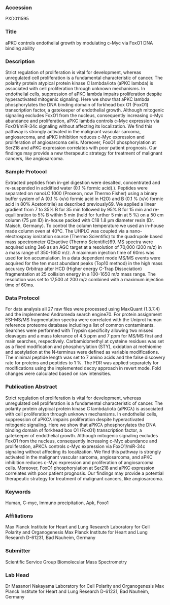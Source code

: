### Accession
PXD011595

### Title
aPKC controls endothelial growth by modulating c-Myc via FoxO1 DNA binding ability

### Description
Strict regulation of proliferation is vital for development, whereas unregulated cell proliferation is a fundamental characteristic of cancer. The polarity protein atypical protein kinase C lambda/iota (aPKC lambda) is associated with cell proliferation through unknown mechanisms.  In endothelial cells, suppression of aPKC lambda impairs proliferation despite hyperactivated mitogenic signaling. Here we show that aPKC lambda phosphorylates the DNA binding domain of forkhead box O1 (FoxO1) transcription factor, a gatekeeper of endothelial growth. Although mitogenic signaling excludes FoxO1 from the nucleus, consequently increasing c-Myc abundance and proliferation, aPKC lambda controls c-Myc expression via FoxO1/miR-34c signaling without affecting its localization. We find this pathway is strongly activated in the malignant vascular sarcoma, angiosarcoma, and aPKC inhibition reduces c-Myc expression and proliferation of angiosarcoma cells. Moreover, FoxO1 phosphorylation at Ser218 and aPKC expression correlates with poor patient prognosis. Our findings may provide a new therapeutic strategy for treatment of malignant cancers, like angiosarcoma.

### Sample Protocol
Extracted peptides from in-gel digestion were desalted, concentrated and re-suspended in acidified water (0.1 % formic acid).). Peptides were separated on nanoLC 1000 (Proxeon, now Thermo Fisher) using a binary buffer system of A (0.1 % (v/v) formic acid in H2O) and B (0.1 % (v/v) formic acid in 80% Acetonitrile) as described previously69. We applied a linear gradient from 7 to 35% B for 35 min followed by 95% B for 15 min and re-equilibration to 5% B within 5 min (held for further 5 min at 5 %) on a 50 cm column (75 µm ID) in-house packed with C18 1.8 µm diameter resin (Dr. Maisch, Germany). To control the column temperature we used an in-house made column oven at 40°C. The UHPLC was coupled via a nano-electrospray ionization source (Thermo Scientific) to the quadrupole based mass spectrometer QExactive (Thermo Scientific)69. MS spectra were acquired using 3e6 as an AGC target at a resolution of 70,000 (200 m/z) in a mass range of 350-1650 m/z. A maximum injection time of 60ms was used for ion accumulation. In a data dependent mode MS/MS events were acquired for the ten most abundant peaks (Top10 method) in the high mass accuracy Orbitrap after HCD (Higher energy C-Trap Dissociation) fragmentation at 25 collision energy in a 100-1650 m/z mass range. The resolution was set to 17,500 at 200 m/z combined with a maximum injection time of 60ms.

### Data Protocol
For data analysis all 27 raw files were processed using MaxQuant (1.3.7.4) and the implemented Andromeda search engine70. For protein assignment ESI-MS/MS fragmentation spectra were correlated with the Uniprot human reference proteome database including a list of common contaminants. Searches were performed with Trypsin specificity allowing two missed cleavages and a mass tolerance of 4.5 ppm and 7 ppm for MS/MS first and main searches, respectively. Carbamidomethyl at cysteine residues was set as a fixed modification and phosphorylation (STY), oxidation at methionine and acetylation at the N-terminus were defined as variable modifications. The minimal peptide length was set to 7 amino acids and the false discovery rate for proteins and peptides to 1 %. The FDR was applied separately for modifications using the implemented decoy approach in revert mode. Fold changes were calculated based on raw intensities.

### Publication Abstract
Strict regulation of proliferation is vital for development, whereas unregulated cell proliferation is a fundamental characteristic of cancer. The polarity protein atypical protein kinase C lambda/iota (aPKC&#x3bb;) is associated with cell proliferation through unknown mechanisms. In endothelial cells, suppression of aPKC&#x3bb; impairs proliferation despite hyperactivated mitogenic signaling. Here we show that aPKC&#x3bb; phosphorylates the DNA binding domain of forkhead box O1 (FoxO1) transcription factor, a gatekeeper of endothelial growth. Although mitogenic signaling excludes FoxO1 from the nucleus, consequently increasing c-Myc abundance and proliferation, aPKC&#x3bb; controls c-Myc expression via FoxO1/miR-34c signaling without affecting its localization. We find this pathway is strongly activated in the malignant vascular sarcoma, angiosarcoma, and aPKC inhibition reduces c-Myc expression and proliferation of angiosarcoma cells. Moreover, FoxO1 phosphorylation at Ser218 and aPKC expression correlates with poor patient prognosis. Our findings may provide a potential therapeutic strategy for treatment of malignant cancers, like angiosarcoma.

### Keywords
Human, C-myc, Immuno precipitation, Apk, Foxo1

### Affiliations
Max Planck Institute for Heart and Lung Research
Laboratory for Cell Polarity and Organogenesis Max Planck Institute for Heart and Lung Research D-61231, Bad Nauheim, Germany

### Submitter
Scientific Service Group Biomolecular Mass Spectrometry

### Lab Head
Dr Masanori Nakayama
Laboratory for Cell Polarity and Organogenesis Max Planck Institute for Heart and Lung Research D-61231, Bad Nauheim, Germany


